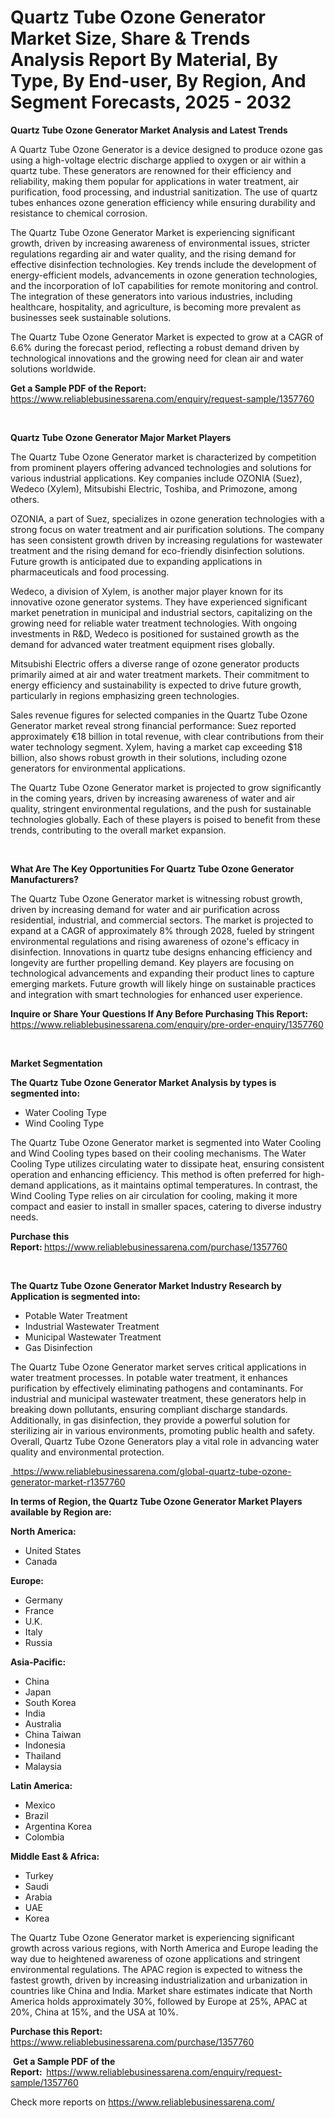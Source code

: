 <p><h1>Quartz Tube Ozone Generator Market Size, Share & Trends Analysis Report By Material, By Type, By End-user, By Region, And Segment Forecasts, 2025 - 2032</h1></p><p><strong>Quartz Tube Ozone Generator Market Analysis and Latest Trends</strong></p>
<p><p>A Quartz Tube Ozone Generator is a device designed to produce ozone gas using a high-voltage electric discharge applied to oxygen or air within a quartz tube. These generators are renowned for their efficiency and reliability, making them popular for applications in water treatment, air purification, food processing, and industrial sanitization. The use of quartz tubes enhances ozone generation efficiency while ensuring durability and resistance to chemical corrosion.</p><p>The Quartz Tube Ozone Generator Market is experiencing significant growth, driven by increasing awareness of environmental issues, stricter regulations regarding air and water quality, and the rising demand for effective disinfection technologies. Key trends include the development of energy-efficient models, advancements in ozone generation technologies, and the incorporation of IoT capabilities for remote monitoring and control. The integration of these generators into various industries, including healthcare, hospitality, and agriculture, is becoming more prevalent as businesses seek sustainable solutions.</p><p>The Quartz Tube Ozone Generator Market is expected to grow at a CAGR of 6.6% during the forecast period, reflecting a robust demand driven by technological innovations and the growing need for clean air and water solutions worldwide.</p></p>
<p><strong>Get a Sample PDF of the Report:&nbsp;</strong> <a href="https://www.reliablebusinessarena.com/enquiry/request-sample/1357760?utm_campaign=2120&utm_medium=2&utm_source=Github&utm_content=ia&utm_term=16022025&utm_id=quartz-tube-ozone-generator">https://www.reliablebusinessarena.com/enquiry/request-sample/1357760</a></p>
<p>&nbsp;</p>
<p><strong>Quartz Tube Ozone Generator Major Market Players</strong></p>
<p><p>The Quartz Tube Ozone Generator market is characterized by competition from prominent players offering advanced technologies and solutions for various industrial applications. Key companies include OZONIA (Suez), Wedeco (Xylem), Mitsubishi Electric, Toshiba, and Primozone, among others.</p><p>OZONIA, a part of Suez, specializes in ozone generation technologies with a strong focus on water treatment and air purification solutions. The company has seen consistent growth driven by increasing regulations for wastewater treatment and the rising demand for eco-friendly disinfection solutions. Future growth is anticipated due to expanding applications in pharmaceuticals and food processing.</p><p>Wedeco, a division of Xylem, is another major player known for its innovative ozone generator systems. They have experienced significant market penetration in municipal and industrial sectors, capitalizing on the growing need for reliable water treatment technologies. With ongoing investments in R&D, Wedeco is positioned for sustained growth as the demand for advanced water treatment equipment rises globally.</p><p>Mitsubishi Electric offers a diverse range of ozone generator products primarily aimed at air and water treatment markets. Their commitment to energy efficiency and sustainability is expected to drive future growth, particularly in regions emphasizing green technologies. </p><p>Sales revenue figures for selected companies in the Quartz Tube Ozone Generator market reveal strong financial performance: Suez reported approximately €18 billion in total revenue, with clear contributions from their water technology segment. Xylem, having a market cap exceeding $18 billion, also shows robust growth in their solutions, including ozone generators for environmental applications.</p><p>The Quartz Tube Ozone Generator market is projected to grow significantly in the coming years, driven by increasing awareness of water and air quality, stringent environmental regulations, and the push for sustainable technologies globally. Each of these players is poised to benefit from these trends, contributing to the overall market expansion.</p></p>
<p>&nbsp;</p>
<p><strong>What Are The Key Opportunities For Quartz Tube Ozone Generator Manufacturers?</strong></p>
<p><p>The Quartz Tube Ozone Generator market is witnessing robust growth, driven by increasing demand for water and air purification across residential, industrial, and commercial sectors. The market is projected to expand at a CAGR of approximately 8% through 2028, fueled by stringent environmental regulations and rising awareness of ozone's efficacy in disinfection. Innovations in quartz tube designs enhancing efficiency and longevity are further propelling demand. Key players are focusing on technological advancements and expanding their product lines to capture emerging markets. Future growth will likely hinge on sustainable practices and integration with smart technologies for enhanced user experience.</p></p>
<p><strong>Inquire or Share Your Questions If Any Before Purchasing This Report:</strong> <a href="https://www.reliablebusinessarena.com/enquiry/pre-order-enquiry/1357760?utm_campaign=2120&utm_medium=2&utm_source=Github&utm_content=ia&utm_term=16022025&utm_id=quartz-tube-ozone-generator">https://www.reliablebusinessarena.com/enquiry/pre-order-enquiry/1357760</a></p>
<p>&nbsp;</p>
<p><strong>Market Segmentation</strong></p>
<p><strong>The Quartz Tube Ozone Generator Market Analysis by types is segmented into:</strong></p>
<p><ul><li>Water Cooling Type</li><li>Wind Cooling Type</li></ul></p>
<p><p>The Quartz Tube Ozone Generator market is segmented into Water Cooling and Wind Cooling types based on their cooling mechanisms. The Water Cooling Type utilizes circulating water to dissipate heat, ensuring consistent operation and enhancing efficiency. This method is often preferred for high-demand applications, as it maintains optimal temperatures. In contrast, the Wind Cooling Type relies on air circulation for cooling, making it more compact and easier to install in smaller spaces, catering to diverse industry needs.</p></p>
<p><strong>Purchase this Report:&nbsp;</strong><a href="https://www.reliablebusinessarena.com/purchase/1357760?utm_campaign=2120&utm_medium=2&utm_source=Github&utm_content=ia&utm_term=16022025&utm_id=quartz-tube-ozone-generator">https://www.reliablebusinessarena.com/purchase/1357760</a></p>
<p>&nbsp;</p>
<p><strong>The Quartz Tube Ozone Generator Market Industry Research by Application is segmented into:</strong></p>
<p><ul><li>Potable Water Treatment</li><li>Industrial Wastewater Treatment</li><li>Municipal Wastewater Treatment</li><li>Gas Disinfection</li></ul></p>
<p><p>The Quartz Tube Ozone Generator market serves critical applications in water treatment processes. In potable water treatment, it enhances purification by effectively eliminating pathogens and contaminants. For industrial and municipal wastewater treatment, these generators help in breaking down pollutants, ensuring compliant discharge standards. Additionally, in gas disinfection, they provide a powerful solution for sterilizing air in various environments, promoting public health and safety. Overall, Quartz Tube Ozone Generators play a vital role in advancing water quality and environmental protection.</p></p>
<p><a href="https://www.reliablebusinessarena.com/global-quartz-tube-ozone-generator-market-r1357760?utm_campaign=2120&utm_medium=2&utm_source=Github&utm_content=ia&utm_term=16022025&utm_id=quartz-tube-ozone-generator">&nbsp;https://www.reliablebusinessarena.com/global-quartz-tube-ozone-generator-market-r1357760</a></p>
<p><strong>In terms of Region, the Quartz Tube Ozone Generator Market Players available by Region are:</strong></p>
<p>
    <p> <strong> North America: </strong>
        <ul>
            <li>United States</li>
            <li>Canada</li>
        </ul>
        </p> 
    <p> <strong> Europe: </strong>
        <ul>
            <li>Germany</li>
            <li>France</li>
            <li>U.K.</li>
            <li>Italy</li>
            <li>Russia</li>
        </ul>
        </p> 
    <p> <strong> Asia-Pacific: </strong>
        <ul>
            <li>China</li>
            <li>Japan</li>
            <li>South Korea</li>
            <li>India</li>
            <li>Australia</li>
            <li>China Taiwan</li>
            <li>Indonesia</li>
            <li>Thailand</li>
            <li>Malaysia</li>
        </ul>
        </p> 
    <p> <strong> Latin America: </strong>
        <ul>
            <li>Mexico</li>
            <li>Brazil</li>
            <li>Argentina Korea</li>
            <li>Colombia</li>
        </ul>
        </p> 
    <p> <strong> Middle East & Africa: </strong>
        <ul>
            <li>Turkey</li>
            <li>Saudi</li>
            <li>Arabia</li>
            <li>UAE</li>
            <li>Korea</li>
        </ul>
    </p>
    </p>
<p><p>The Quartz Tube Ozone Generator market is experiencing significant growth across various regions, with North America and Europe leading the way due to heightened awareness of ozone applications and stringent environmental regulations. The APAC region is expected to witness the fastest growth, driven by increasing industrialization and urbanization in countries like China and India. Market share estimates indicate that North America holds approximately 30%, followed by Europe at 25%, APAC at 20%, China at 15%, and the USA at 10%.</p></p>
<p><strong>Purchase this Report: </strong><a href="https://www.reliablebusinessarena.com/purchase/1357760?utm_campaign=2120&utm_medium=2&utm_source=Github&utm_content=ia&utm_term=16022025&utm_id=quartz-tube-ozone-generator">https://www.reliablebusinessarena.com/purchase/1357760</a></p>
<p>&nbsp;<strong>Get a Sample PDF of the Report:&nbsp;&nbsp;</strong><a href="https://www.reliablebusinessarena.com/enquiry/request-sample/1357760?utm_campaign=2120&utm_medium=2&utm_source=Github&utm_content=ia&utm_term=16022025&utm_id=quartz-tube-ozone-generator">https://www.reliablebusinessarena.com/enquiry/request-sample/1357760</a></p>
<p><strong></strong></p>
<p>Check more reports on <a href="https://www.reliablebusinessarena.com/?utm_campaign=2120&utm_medium=2&utm_source=Github&utm_content=ia&utm_term=16022025&utm_id=quartz-tube-ozone-generator">https://www.reliablebusinessarena.com/</a></p>